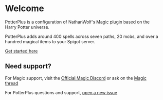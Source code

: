 # Welcome

PotterPlus is a configuration of NathanWolf's [Magic plugin](https://github.com/elBukkit/MagicPlugin) based on the Harry Potter universe.

PotterPlus adds around 400 spells across seven paths, 20 mobs, and over a hundred magical items to your Spigot server.

[Get started here](https://tsgrissom.github.io/PotterPlus/GettingStarted)

## Need support?

For Magic support, visit the [Official Magic Discord](https://discord.gg/mTqvSqp) or ask on the [Magic thread](https://www.spigotmc.org/threads/magic.28645/)

For PotterPlus questions and support, [open a new issue](https://github.com/tsgrissom/PotterPlus/issues)
